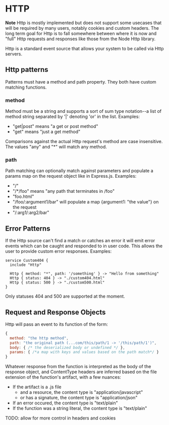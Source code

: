# HTTP

__Note__ Http is mostly implemented but does not support some usecases that will be required by many users, notably cookies and custom headers.  The long term goal for Http is to fall somewhere between where it is now and "full" Http requests and responses like those from the Node Http library.


Http is a standard event source that allows your system to be called via Http servers.

## Http patterns

Patterns must have a method and path property.  They both have custom matching functions.

### method

Method must be a string and supports a sort of sum type notation--a list of method string separated by '|' denoting 'or' in the list. Examples:

  - "get|post" means "a get or post method"
  - "get" means "just a get method"

Comparisons against the actual Http request's method are case insensitive.  The values "any" and "\*" will match any method.

### path

Path matching can optionally match against parameters and populate a params map on the request object like in Express.js.  Examples:


  - "/"
  - "/\*/foo" means "any path that terminates in /foo"
  - "foo.html"
  - "/foo/:argument1/bar" will populate a map {argument1: "the value"} on the request
  - "/:arg1/:arg2/bar"


## Error Patterns

If the Http source can't find a match or catches an error it will emit error events which can be caught and responded to in user code.  This allows the user to provide custom error responses.  Examples:

```st
service Custom404 {
  include "Http"

  Http { method: "*", path: '/something' } -> "Hello from something"
  Http { status: 404 } -> "./custom404.html"
  Http { status: 500 } -> "./custom500.html"
}
```

Only statuses 404 and 500 are supported at the moment.

## Request and Response Objects

Http will pass an event to its function of the form:

```js
{
  method: "the http method",
  path: "the original path (...com/this/path/1 -> '/this/path/1')",
  body: { /* the deserialized body or undefined */ },
  params: { /*a map with keys and values based on the path match*/ }
}
```

Whatever response from the function is interpreted as the body of the response object, and ContentType headers are inferred based on the file extension of the function's artifact, with a few nuances:

  - If the artifact is a .js file
    - and a resource, the content type is "application/javascript"
    - or has a signature, the content type is "application/json"
  - If an error occured, the content type is "text/plain"
  - If the function was a string literal, the content type is "text/plain"

TODO: allow for more control in headers and cookies
